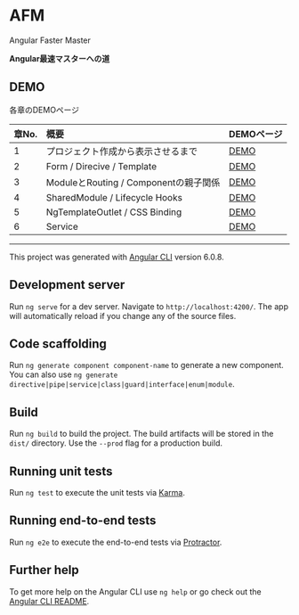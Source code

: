 # AFM

Angular Faster Master

**Angular最速マスターへの道**

## DEMO

各章のDEMOページ

| 章No. | 概要 | DEMOページ |
| :--- | :--- | :--- |
| 1 | プロジェクト作成から表示させるまで | [DEMO](https://mao-miyaji.github.io/afm/) |
| 2 | Form / Direcive / Template | [DEMO](https://mao-miyaji.github.io/afm/second/1) |
| 3 | ModuleとRouting / Componentの親子関係 | [DEMO](https://mao-miyaji.github.io/afm/third/shopping) |
| 4 | SharedModule / Lifecycle Hooks | [DEMO](https://mao-miyaji.github.io/afm/forth) |
| 5 | NgTemplateOutlet / CSS Binding | [DEMO](https://mao-miyaji.github.io/afm/fifth) |
| 6 | Service | [DEMO](https://mao-miyaji.github.io/afm/sixth) |

-----

This project was generated with [Angular CLI](https://github.com/angular/angular-cli) version 6.0.8.

## Development server

Run `ng serve` for a dev server. Navigate to `http://localhost:4200/`. The app will automatically reload if you change any of the source files.

## Code scaffolding

Run `ng generate component component-name` to generate a new component. You can also use `ng generate directive|pipe|service|class|guard|interface|enum|module`.

## Build

Run `ng build` to build the project. The build artifacts will be stored in the `dist/` directory. Use the `--prod` flag for a production build.

## Running unit tests

Run `ng test` to execute the unit tests via [Karma](https://karma-runner.github.io).

## Running end-to-end tests

Run `ng e2e` to execute the end-to-end tests via [Protractor](http://www.protractortest.org/).

## Further help

To get more help on the Angular CLI use `ng help` or go check out the [Angular CLI README](https://github.com/angular/angular-cli/blob/master/README.md).

